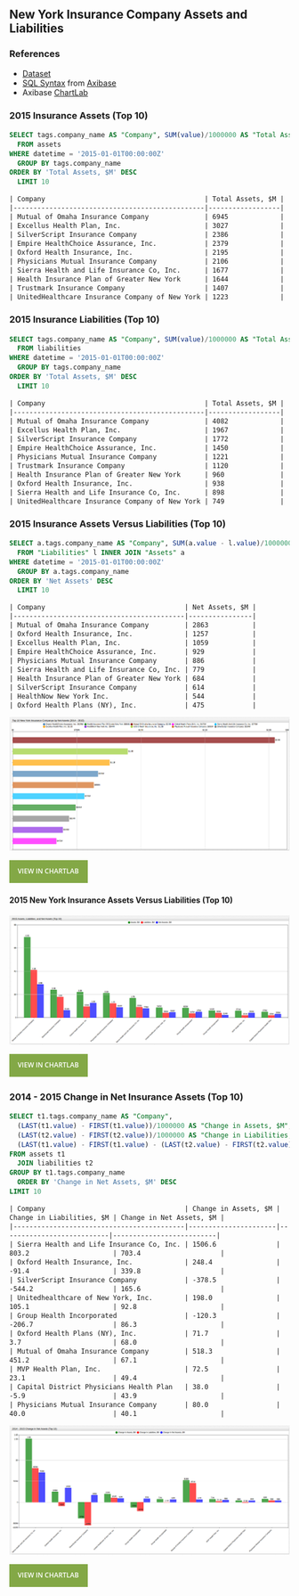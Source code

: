 ## New York Insurance Company Assets and Liabilities

### References

* [Dataset](https://github.com/axibase/open-data-catalog/blob/master/datasets/xek8-zfrt.md)
* [SQL Syntax](https://github.com/axibase/atsd/tree/master/sql) from [Axibase](https://axibase.com)
* Axibase [ChartLab](https://apps.axibase.com/)

### 2015 Insurance Assets (Top 10)

```sql
SELECT tags.company_name AS "Company", SUM(value)/1000000 AS "Total Assets, $M"
  FROM assets
WHERE datetime = '2015-01-01T00:00:00Z'
  GROUP BY tags.company_name
ORDER BY 'Total Assets, $M' DESC
  LIMIT 10
```

```ls
| Company                                        | Total Assets, $M | 
|------------------------------------------------|------------------| 
| Mutual of Omaha Insurance Company              | 6945             | 
| Excellus Health Plan, Inc.                     | 3027             | 
| SilverScript Insurance Company                 | 2386             | 
| Empire HealthChoice Assurance, Inc.            | 2379             | 
| Oxford Health Insurance, Inc.                  | 2195             | 
| Physicians Mutual Insurance Company            | 2106             | 
| Sierra Health and Life Insurance Co, Inc.      | 1677             | 
| Health Insurance Plan of Greater New York      | 1644             | 
| Trustmark Insurance Company                    | 1407             | 
| UnitedHealthcare Insurance Company of New York | 1223             | 
```

### 2015 Insurance Liabilities (Top 10)

```sql
SELECT tags.company_name AS "Company", SUM(value)/1000000 AS "Total Assets, $M"
  FROM liabilities
WHERE datetime = '2015-01-01T00:00:00Z'
  GROUP BY tags.company_name
ORDER BY 'Total Assets, $M' DESC
  LIMIT 10
```

```ls
| Company                                        | Total Assets, $M | 
|------------------------------------------------|------------------| 
| Mutual of Omaha Insurance Company              | 4082             | 
| Excellus Health Plan, Inc.                     | 1967             | 
| SilverScript Insurance Company                 | 1772             | 
| Empire HealthChoice Assurance, Inc.            | 1450             | 
| Physicians Mutual Insurance Company            | 1221             | 
| Trustmark Insurance Company                    | 1120             | 
| Health Insurance Plan of Greater New York      | 960              | 
| Oxford Health Insurance, Inc.                  | 938              | 
| Sierra Health and Life Insurance Co, Inc.      | 898              | 
| UnitedHealthcare Insurance Company of New York | 749              | 
```

### 2015 Insurance Assets Versus Liabilities (Top 10)

```sql
SELECT a.tags.company_name AS "Company", SUM(a.value - l.value)/1000000 AS "Net Assets, $M"
  FROM "Liabilities" l INNER JOIN "Assets" a
WHERE datetime = '2015-01-01T00:00:00Z'
  GROUP BY a.tags.company_name
ORDER BY 'Net Assets' DESC
  LIMIT 10
```

```ls
| Company                                   | Net Assets, $M | 
|-------------------------------------------|----------------| 
| Mutual of Omaha Insurance Company         | 2863           | 
| Oxford Health Insurance, Inc.             | 1257           | 
| Excellus Health Plan, Inc.                | 1059           | 
| Empire HealthChoice Assurance, Inc.       | 929            | 
| Physicians Mutual Insurance Company       | 886            | 
| Sierra Health and Life Insurance Co, Inc. | 779            | 
| Health Insurance Plan of Greater New York | 684            | 
| SilverScript Insurance Company            | 614            | 
| HealthNow New York Inc.                   | 544            | 
| Oxford Health Plans (NY), Inc.            | 475            | 
```

![](Images/NY_I6.png)

[![](Images/button.png)](https://apps.axibase.com/chartlab/3904f832/12/#fullscreen)

#### 2015 New York Insurance Assets Versus Liabilities (Top 10)
 
![](Images/NY_I4.png)

[![](Images/button.png)](https://apps.axibase.com/chartlab/6402f01c/78/#fullscreen)

### 2014 - 2015 Change in Net Insurance Assets (Top 10)

```sql
SELECT t1.tags.company_name AS "Company", 
  (LAST(t1.value) - FIRST(t1.value))/1000000 AS "Change in Assets, $M",
  (LAST(t2.value) - FIRST(t2.value))/1000000 AS "Change in Liabilities, $M",
  (LAST(t1.value) - FIRST(t1.value) - (LAST(t2.value) - FIRST(t2.value)))/1000000 AS "Change in Net Assets, $M"
FROM assets t1
  JOIN liabilities t2
GROUP BY t1.tags.company_name
  ORDER BY 'Change in Net Assets, $M' DESC
LIMIT 10
```

```ls
| Company                                   | Change in Assets, $M | Change in Liabilities, $M | Change in Net Assets, $M | 
|-------------------------------------------|----------------------|---------------------------|--------------------------| 
| Sierra Health and Life Insurance Co, Inc. | 1506.6               | 803.2                     | 703.4                    | 
| Oxford Health Insurance, Inc.             | 248.4                | -91.4                     | 339.8                    | 
| SilverScript Insurance Company            | -378.5               | -544.2                    | 165.6                    | 
| Unitedhealthcare of New York, Inc.        | 198.0                | 105.1                     | 92.8                     | 
| Group Health Incorporated                 | -120.3               | -206.7                    | 86.3                     | 
| Oxford Health Plans (NY), Inc.            | 71.7                 | 3.7                       | 68.0                     | 
| Mutual of Omaha Insurance Company         | 518.3                | 451.2                     | 67.1                     | 
| MVP Health Plan, Inc.                     | 72.5                 | 23.1                      | 49.4                     | 
| Capital District Physicians Health Plan   | 38.0                 | -5.9                      | 43.9                     | 
| Physicians Mutual Insurance Company       | 80.0                 | 40.0                      | 40.1                     | 
```

![](Images/NY_I2.png)

[![](Images/button.png)](https://apps.axibase.com/chartlab/6402f01c/76/#fullscreen)
